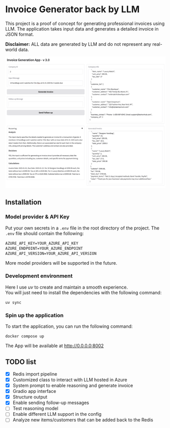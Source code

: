 # Invoice Generator back by LLM

This project is a proof of concept for generating professional invoices using LLM. The application takes input data and generates a detailed invoice in JSON format.

**Disclaimer:** ALL data are generated by LLM and do not represent any real-world data.

![interface](./asset/app_interface.png)


## Installation

### Model provider & API Key
Put your own secrets in a `.env` file in the root directory of the project. The `.env` file should contain the following:
```
AZURE_API_KEY=YOUR_AZURE_API_KEY
AZURE_ENDPOINT=YOUR_AZURE_ENDPOINT
AZURE_API_VERSION=YOUR_AZURE_API_VERSION
```
More model providers will be supported in the future.

### Development environment
Here I use *uv* to create and maintain a smooth experience.  
You will just need to install the dependencies with the following command:
```shell
uv sync
```

### Spin up the application
To start the application, you can run the following command:
```shell
docker compose up
```

The App will be available at http://0.0.0.0:8002


## TODO list
- [x] Redis import pipeline  
- [x] Customized class to interact with LLM hosted in Azure  
- [x] System prompt to enable reasoning and generate invoice  
- [x] Gradio app interface  
- [x] Structure output  
- [x] Enable sending follow-up messages  
- [ ] Test reasoning model  
- [ ] Enable different LLM support in the config  
- [ ] Analyze new items/customers that can be added back to the Redis  
